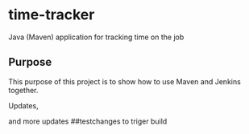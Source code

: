 # time-tracker
Java (Maven) application for tracking time on the job

## Purpose

This purpose of this project is to show how to use Maven and Jenkins together.

Updates, 

and more updates
##testchanges
to triger build
